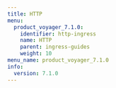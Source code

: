```yaml
---
title: HTTP
menu:
  product_voyager_7.1.0:
    identifier: http-ingress
    name: HTTP
    parent: ingress-guides
    weight: 10
menu_name: product_voyager_7.1.0
info:
  version: 7.1.0
---
```



